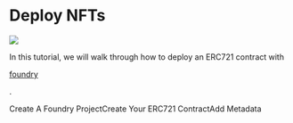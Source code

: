 # Deploy NFTs

![](https://95401824-files.gitbook.io/\~/files/v0/b/gitbook-x-prod.appspot.com/o/spaces%2F0Tecsoe4KNURIiIXeVdO%2Fuploads%2Fqg6D1uZBIHOxojav25Hm%2FDeploy%20NFTs.png?alt=media\&token=94cf3ce0-8fb8-467e-8551-3ff0489c25c1)

In this tutorial, we will walk through how to deploy an ERC721 contract with

[foundry](https://github.com/foundry-rs/foundry)

.

Create A Foundry ProjectCreate Your ERC721 ContractAdd Metadata

​
